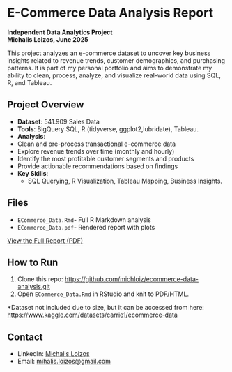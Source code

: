 


# E-Commerce Data Analysis Report
**Independent Data Analytics Project**  
**Michalis Loizos, June 2025**

This project analyzes an e-commerce dataset  to uncover key business insights related to revenue trends, customer demographics, and purchasing patterns. It is part of my personal portfolio and aims to demonstrate my ability to clean, process, analyze, and visualize real-world data using SQL, R, and Tableau.


## Project Overview
- **Dataset**: 541.909 Sales Data
- **Tools**: BigQuery SQL, R (tidyverse, ggplot2,lubridate),  Tableau.
- **Analysis**:
- Clean and pre-process transactional e-commerce data
- Explore revenue trends over time (monthly and hourly)
- Identify the most profitable customer segments and products
- Provide actionable recommendations based on findings
- **Key Skills**:
  - SQL Querying, R Visualization, Tableau Mapping, Business Insights.

## Files
- `ECommerce_Data.Rmd`- Full R Markdown analysis 
- `ECommerce_Data.pdf`- Rendered report with plots


[View the Full Report (PDF)](ECommerce_Data.pdf)  


## How to Run
1. Clone this repo: https://github.com/michloiz/ecommerce-data-analysis.git
2. Open `ECommerce_Data.Rmd` in RStudio and knit to PDF/HTML.

*Dataset not included due to size, but it can be accessed from here: https://www.kaggle.com/datasets/carrie1/ecommerce-data

## Contact
- LinkedIn: [Michalis Loizos](https://www.linkedin.com/in/michalis-loizos/)
- Email: mihalis.loizos@gmail.com













